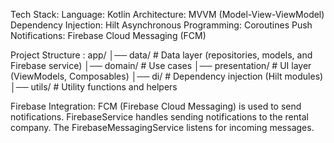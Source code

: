 Tech Stack:
  Language: Kotlin
  Architecture: MVVM (Model-View-ViewModel)
  Dependency Injection: Hilt
  Asynchronous Programming: Coroutines
  Push Notifications: Firebase Cloud Messaging (FCM)

Project Structure :
  app/
  │── data/                 # Data layer (repositories, models, and Firebase service)
  │── domain/               # Use cases
  │── presentation/         # UI layer (ViewModels, Composables)
  │── di/                   # Dependency injection (Hilt modules)
  │── utils/                # Utility functions and helpers


Firebase Integration:
  FCM (Firebase Cloud Messaging) is used to send notifications.
  FirebaseService handles sending notifications to the rental company.
  The FirebaseMessagingService listens for incoming messages.
